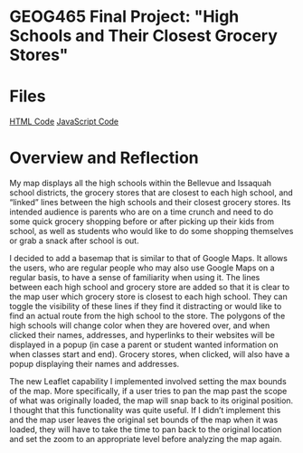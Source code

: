 # GEOG465 Final Project: "High Schools and Their Closest Grocery Stores"

# Files
[HTML Code](https://github.com/ngm8/GEOG465-Final-Project/blob/master/Geog465_FinalProject_MeghanNg.html)
[JavaScript Code](https://github.com/ngm8/GEOG465-Final-Project/blob/master/Geog465_FinalProject_MeghanNg.js)

# Overview and Reflection
My map displays all the high schools within the Bellevue and Issaquah school districts, the grocery stores that are closest to each high school, and “linked” lines between the high schools and their closest grocery stores. Its intended audience is parents who are on a time crunch and need to do some quick grocery shopping before or after picking up their kids from school, as well as students who would like to do some shopping themselves or grab a snack after school is out.

I decided to add a basemap that is similar to that of Google Maps. It allows the users, who are regular people who may also use Google Maps on a regular basis, to have a sense of familiarity when using it. The lines between each high school and grocery store are added so that it is clear to the map user which grocery store is closest to each high school. They can toggle the visibility of these lines if they find it distracting or would like to find an actual route from the high school to the store. The polygons of the high schools will change color when they are hovered over, and when clicked their names, addresses, and hyperlinks to their websites will be displayed in a popup (in case a parent or student wanted information on when classes start and end). Grocery stores, when clicked, will also have a popup displaying their names and addresses.

The new Leaflet capability I implemented involved setting the max bounds of the map. More specifically, if a user tries to pan the map past the scope of what was originally loaded, the map will snap back to its original position. I thought that this functionality was quite useful. If I didn’t implement this and the map user leaves the original set bounds of the map when it was loaded, they will have to take the time to pan back to the original location and set the zoom to an appropriate level before analyzing the map again.
